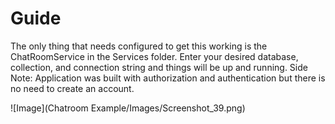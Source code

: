 # Guide

The only thing that needs configured to get this working is
the ChatRoomService in the Services folder. Enter your desired
database, collection, and connection string and things will be up
and running.
Side Note: Application was built with authorization and authentication
but there is no need to create an account.

![Image](Chatroom Example/Images/Screenshot_39.png)
